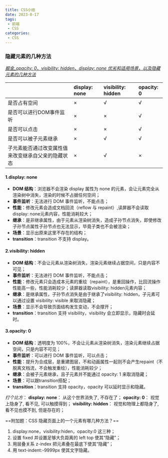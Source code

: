 ```yaml
---
title: CSS小结
date: 2023-8-17
tags:
 - 前端
 - CSS
categories:
 - CSS
---
```


### 隐藏元素的几种方法

*[掘金_opacity: 0、visibility: hidden、display: none 优劣和适用场景，以及隐藏元素的几种方法](https://juejin.cn/post/6844904202867572749)*

|                                                    | **display: none** | **visibility: hidden** | **opacity: 0** |
| :------------------------------------------------- | :---------------- | :--------------------- | :------------- |
| 是否占有空间                                       | ×                 | √                      | √              |
| 是否可以进行DOM事件监听                            | ×                 | ×                      | √              |
| 是否可以点击                                       | ×                 | ×                      | √              |
| 是否可以被子元素继承                               | ×                 | √                      | √              |
| 子元素能否通过改变属性值来改变继承自父亲的隐藏状态 | ×                 | √                      | ×              |

#### 1.display: none

- **DOM 结构**：浏览器不会渲染 display 属性为 none 的元素，会让元素完全从渲染树中消失，渲染的时候不占据任何空间；
- **事件监听**：无法进行 DOM 事件监听，不能点击；
- **性能**：修改元素会造成文档回流（reflow 与 repaint）,读屏器不会读取display: none元素内容，性能消耗较大；
- **继承**：是非继承属性，由于元素从渲染树消失，造成子孙节点消失，即使修改子孙节点属性子孙节点也无法显示，毕竟子类也不会被渲染；
- **场景**：显示出原来这里不存在的结构；
- **transition**：transition 不支持 display。

#### 2.visibility: hidden

- **DOM 结构**：不会让元素从渲染树消失，渲染元素继续占据空间，只是内容不可见；
- **事件监听**：无法进行 DOM 事件监听，不能点击；
- **性能**：修改元素只会造成本元素的重绘（repaint），是重回操作，比回流操作性能高一些，性能消耗较少；读屏器读取visibility: hidden元素内容；
- **继承**：是继承属性，子孙节点消失是由于继承了visibility: hidden，子元素可以通过设置 visibility: visible 来取消隐藏；
- **场景**：显示不会导致页面结构发生变动，不会撑开；
- **transition**：transition 支持 visibility，visibility 会立即显示，隐藏时会延时。

#### 3.opacity: 0

- **DOM 结构**：透明度为 100%，不会让元素从渲染树消失，渲染元素继续占据空间，只是内容不可见；
- **事件监听**：可以进行 DOM 事件监听，可以点击；
- **性能**：提升为合成层，是重建图层，不和动画属性一起则不会产生repaint（不脱离文档流，不会触发重绘），性能消耗较少；
- **继承**：会被子元素继承，且子元素并不能通过 opacity: 1 来取消隐藏；
- **场景**：可以跟transition搭配；
- **transition**：transition 支持 opacity，opacity 可以延时显示和隐藏。

*打个比方*： **display: none**： 从这个世界消失了, 不存在了； **opacity: 0**： 视觉上隐身了, 看不见, 可以触摸得到； **visibility: hidden**： 视觉和物理上都隐身了, 看不见也摸不到, 但是存在的；

==附加题：CSS 隐藏页面上的一个元素有哪几种方法？==

1. display:none，visibility:hiden，opacity:0 这三种；
2. 设置 fixed 并设置足够大负距离的 left top 使其“隐藏”；
3. 用层叠关系 z-index 把元素叠在最底下使其“隐藏”；
4. 用 text-indent:-9999px 使其文字隐藏。

